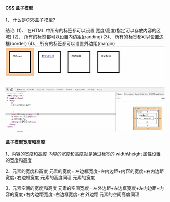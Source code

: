  #### CSS 盒子模型
 
 1、 什么是CSS盒子模型?
  
  
  
  结论:
  (1)、 在HTML 中所有的标签都可以设置 宽度/高度(指定可以存放内容的区域)
  (2)、 所有的标签都可以设置内边距(padding)
  (3)、 所有的标签都可以设置边框(border)
  (4)、 所有的标签都可以设置外边距(margin)
  ![](/assets/hezimoxing.png)
  
  
  
 #### 盒子模型宽度和高度
 
 1、内容的宽度和高度
 内容的宽度和高度就是通过标签的 width\height 属性设置的宽度和高度
 
 
 2、元素的宽度和高度
 元素的宽度= 左边框宽度+左内边距+内容的宽度+右内边距宽度+右边框宽度
 元素的高度同理 元素的宽度
 
 
 3、元素空间的宽度和高度
 元素的空间宽度= 左外边距+左边框宽度+左内边距+内容的宽度+右内边距宽度+右边框宽度+右外边距
元素的空间高度同理 
